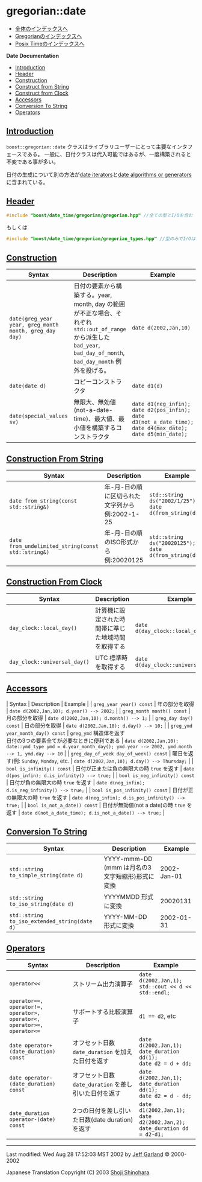 # gregorian::date

- [全体のインデックスへ](../date_time.md)
- [Gregorianのインデックスへ](gregorian.md)
- [Posix Timeのインデックスへ](posix_time.md)

**Date Documentation**

- [Introduction](#introduction)
- [Header](#header)
- [Construction](#construction)
- [Construct from String](#construct-from-string)
- [Construct from Clock](#construct-from-clock)
- [Accessors](#accessors)
- [Conversion To String](#conversion-to-string)
- [Operators](#operators)


## <a name="introduction" href="#introduction">Introduction</a>
`boost::gregorian::date` クラスはライブラリユーザーにとって主要なインタフェースである。 一般に、日付クラスは代入可能ではあるが、一度構築されると不変である事が多い。

日付の生成について別の方法が[date iterators](date_iterators.md)と[date algorithms or generators](date_algorithms.md)に含まれている。


## <a name="header" href="#header">Header</a>
```cpp
#include "boost/date_time/gregorian/gregorian.hpp" //全ての型とI/Oを含む
```

もしくは

```cpp
#include "boost/date_time/gregorian/gregorian_types.hpp" //型のみでI/Oは含まない
```

## <a name="construction" href="#construction">Construction</a>

| Syntax | Description | Example |
|--------|-------------|---------|
| `date(greg_year year, greg_month month, greg_day day)` | 日付の要素から構築する。year, month, day の範囲が不正な場合、それぞれ `std::out_of_range` から派生した `bad_year`, `bad_day_of_month`, `bad_day_month` 例外を投げる。 | `date d(2002,Jan,10)` |
| `date(date d)` | コピーコンストラクタ | `date d1(d)` |
| `date(special_values sv)` | 無限大、無効値(not-a-date-time)、最大値、最小値を構築するコンストラクタ | `date d1(neg_infin);`<br/> `date d2(pos_infin);`<br/> `date d3(not_a_date_time);`<br/> `date d4(max_date);`<br/> `date d5(min_date);` |


## <a name="construct-from-string" href="#construct-from-string">Construction From String</a>

| Syntax | Description | Example |
|--------|-------------|---------|
| `date from_string(const std::string&)` | 年-月-日の順に区切られた文字列から　例:2002-1-25 | `std::string ds("2002/1/25");`<br/> `date d(from_string(ds))` |
| `date from_undelimited_string(const std::string&)` | 年-月-日の順のISO形式から　例:20020125 | `std::string ds("20020125");`<br/> `date d(from_string(ds))` |


## <a name="construct-from-clock" href="#construct-from-clock">Construction From Clock</a>

| Syntax | Description | Example |
|--------|-------------|---------|
| `day_clock::local_day()`     | 計算機に設定された時間帯に準じた地域時間を取得する | `date d(day_clock::local_day())` |
| `day_clock::universal_day()` | UTC 標準時を取得する | `date d(day_clock::universal_day())` |


## <a name="accessors" href="#accessors">Accessors</a>

| Syntax | Description | Example |
| `greg_year year() const`   | 年の部分を取得 | `date d(2002,Jan,10); d.year() --> 2002;` |
| `greg_month month() const` | 月の部分を取得 | `date d(2002,Jan,10); d.month() --> 1;` |
| `greg_day day() const`     | 日の部分を取得 | `date d(2002,Jan,10); d.day() --> 10;` |
| `greg_ymd year_month_day() const` | `greg_ymd` 構造体を返す<br/> 日付の3つの要素全てが必要なときに便利である | `date d(2002,Jan,10);`<br/> `date::ymd_type ymd = d.year_month_day(); ymd.year --> 2002, ymd.month --> 1, ymd.day --> 10` |
| `greg_day_of_week day_of_week() const` | 曜日を返す(例: `Sunday`, `Monday`, etc. | `date d(2002,Jan,10); d.day() --> Thursday;` |
| `bool is_infinity() const`    | 日付が正または負の無限大の時 `true` を返す | `date d(pos_infin); d.is_infinity() --> true;` |
| `bool is_neg_infinity() const` | 日付が負の無限大の時 `true` を返す | `date d(neg_infin); d.is_neg_infinity() --> true;` |
| `bool is_pos_infinity() const` | 日付が正の無限大の時 `true` を返す | `date d(neg_infin); d.is_pos_infinity() --> true;` |
| `bool is_not_a_date() const`   | 日付が無効値(not a date)の時 `true` を返す | `date d(not_a_date_time); d.is_not_a_date() --> true;` |


## <a name="conversion-to-string" href="#conversion-to-string">Conversion To String</a>

| Syntax | Description | Example |
|--------|-------------|---------|
| `std::string to_simple_string(date d)`       | YYYY-mmm-DD (mmm は月名の3文字短縮形)形式に変換 | 2002-Jan-01 |
| `std::string to_iso_string(date d)`          | YYYYMMDD 形式に変換                             | 20020131 |
| `std::string to_iso_extended_string(date d)` | YYYY-MM-DD 形式に変換                           | 2002-01-31 |


## <a name="operators" href="#operators">Operators</a>

| Syntax | Description | Example |
|--------|-------------|---------|
| `operator<<` | ストリーム出力演算子 | `date d(2002,Jan,1);`<br/> `std::cout << d << std::endl;` |
| `operator==, operator!=,`<br/> `operator>, operator<,`<br/> `operator>=, operator<=` | サポートする比較演算子 | `d1 == d2`, etc |
| `date operator+(date_duration) const` | オフセット日数 `date_duration` を加えた日付を返す | `date d(2002,Jan,1);`<br/> `date_duration dd(1);`<br/> `date d2 = d + dd;` |
| `date operator-(date_duration) const` | オフセット日数 `date_duration` を差し引いた日付を返す | `date d(2002,Jan,1);`<br/> `date_duration dd(1);`<br/> `date d2 = d - dd;` |
| `date_duration operator-(date) const` | 2つの日付を差し引いた日数(date duration)を返す | `date d1(2002,Jan,1);`<br/> `date d2(2002,Jan,2);`<br/> `date_duration dd = d2-d1;` |


***
Last modified: Wed Aug 28 17:52:03 MST 2002 by [Jeff Garland](mailto:jeff@crystalclearsoftware.com) © 2000-2002 

Japanese Translation Copyright (C) 2003 [Shoji Shinohara](mailto:sshino@cppll.jp).


